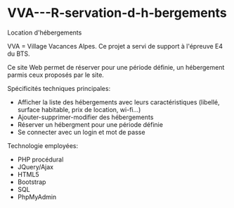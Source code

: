 # VVA---R-servation-d-h-bergements
Location d'hébergements

VVA = Village Vacances Alpes. Ce projet a servi de support à l'épreuve E4 du BTS.

Ce site Web permet de réserver pour une période définie, un hébergement parmis ceux proposés par le site.

Spécificités techniques principales:
- Afficher la liste des hébergements avec leurs caractéristiques (libellé, surface habitable, prix de location, wi-fi...)
- Ajouter-supprimer-modifier des hébergements
- Réserver un hébergment pour une période définie
- Se connecter avec un login et mot de passe

Technologie employées:
- PHP procédural
- JQuery/Ajax
- HTML5
- Bootstrap
- SQL 
- PhpMyAdmin

